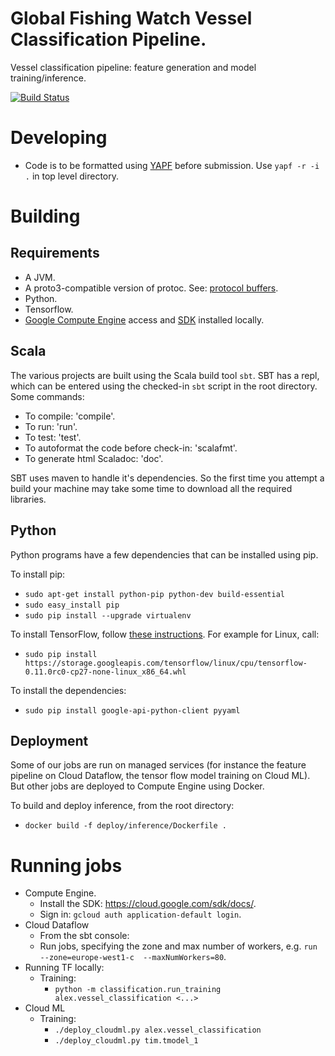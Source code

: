 # Global Fishing Watch Vessel Classification Pipeline.

Vessel classification pipeline: feature generation and model training/inference.

[![Build Status](https://travis-ci.org/GlobalFishingWatch/vessel-classification-pipeline.svg?branch=master)](https://travis-ci.org/GlobalFishingWatch/vessel-classification-pipeline)

# Developing

* Code is to be formatted using [YAPF](https://github.com/google/yapf) before submission. Use `yapf -r -i .` in top level
  directory.


# Building

## Requirements

* A JVM.
* A proto3-compatible version of protoc. See: [protocol buffers](https://developers.google.com/protocol-buffers/).
* Python.
* Tensorflow.
* [Google Compute Engine](https://console.cloud.google.com) access and [SDK](https://cloud.google.com/sdk) installed locally.

## Scala

The various projects are built using the Scala build tool `sbt`. SBT has a repl, which can be
entered using the checked-in `sbt` script in the root directory. Some commands:

* To compile: 'compile'.
* To run: 'run'.
* To test: 'test'.
* To autoformat the code before check-in: 'scalafmt'.
* To generate html Scaladoc: 'doc'.

SBT uses maven to handle it's dependencies. So the first time you attempt a build your machine
may take some time to download all the required libraries.

## Python

Python programs have a few dependencies that can be installed using pip.

To install pip:

* `sudo apt-get install python-pip python-dev build-essential`
* `sudo easy_install pip`
* `sudo pip install --upgrade virtualenv`

To install TensorFlow, follow [these instructions](https://www.tensorflow.org/versions/r0.11/get_started/os_setup.html#using-pip). For example for Linux, call:

* `sudo pip install https://storage.googleapis.com/tensorflow/linux/cpu/tensorflow-0.11.0rc0-cp27-none-linux_x86_64.whl`

To install the dependencies:

* `sudo pip install google-api-python-client pyyaml`

## Deployment

Some of our jobs are run on managed services (for instance the feature pipeline on Cloud Dataflow, the
tensor flow model training on Cloud ML). But other jobs are deployed to Compute Engine using Docker.

To build and deploy inference, from the root directory:

* `docker build -f deploy/inference/Dockerfile .`


# Running jobs

* Compute Engine.
  * Install the SDK: https://cloud.google.com/sdk/docs/.
  * Sign in: `gcloud auth application-default login`.
* Cloud Dataflow
   * From the sbt console:
   * Run jobs, specifying the zone and max number of workers, e.g. `run --zone=europe-west1-c  --maxNumWorkers=80`.
* Running TF locally:
   * Training:
       - `python -m classification.run_training alex.vessel_classification <...>`
* Cloud ML
   * Training:
       - `./deploy_cloudml.py alex.vessel_classification`
       - `./deploy_cloudml.py tim.tmodel_1`
